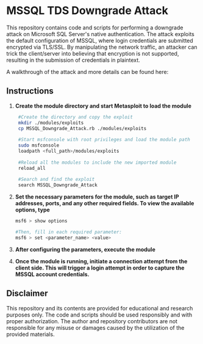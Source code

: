# MSSQL TDS Downgrade Attack 

This repository contains code and scripts for performing a downgrade attack on Microsoft SQL Server's native authentication. The attack exploits the default configuration of MSSQL, where login credentials are submitted encrypted via TLS/SSL. By manipulating the network traffic, an attacker can trick the client/server into believing that encryption is not supported, resulting in the submission of credentials in plaintext.

A walkthrough of the attack and more details can be found here: <link>

## Instructions

1. **Create the module directory and start Metasploit to load the module**

   ```bash
    #Create the directory and copy the exploit
    mkdir ./modules/exploits
    cp MSSQL_Downgrade_Attack.rb ./modules/exploits
    
    #Start msfconsole with root privileges and load the module path
    sudo msfconsole
    loadpath <full_path>/modules/exploits
    
    #Reload all the modules to include the new imported module
    reload_all
    
    #Search and find the exploit
    search MSSQL_Downgrade_Attack
    ```

3. **Set the necessary parameters for the module, such as target IP addresses, ports, and any other required fields. To view the available options, type**

    ```bash
    msf6 > show options
    
    #Then, fill in each required parameter:
    msf6 > set <parameter_name> <value>
    ```
    
5. **After configuring the parameters, execute the module**

     
6. **Once the module is running, initiate a connection attempt from the client side. This will trigger a login attempt in order to capture the MSSQL account credentials.**
 


## Disclaimer

This repository and its contents are provided for educational and research purposes only. The code and scripts should be used responsibly and with proper authorization. The author and repository contributors are not responsible for any misuse or damages caused by the utilization of the provided materials.


